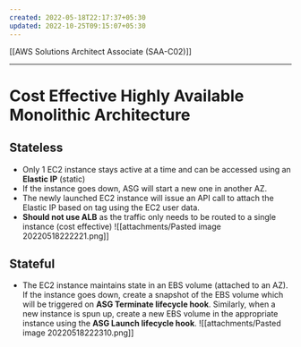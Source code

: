 ```yaml
---
created: 2022-05-18T22:17:37+05:30
updated: 2022-10-25T09:15:07+05:30
---
```

[[AWS Solutions Architect Associate (SAA-C02)]]

---
# Cost Effective Highly Available Monolithic Architecture

## Stateless
- Only 1 EC2 instance stays active at a time and can be accessed using an **Elastic IP** (static)
- If the instance goes down, ASG will start a new one in another AZ. 
- The newly launched EC2 instance will issue an API call to attach the Elastic IP based on tag using the EC2 user data. 
- **Should not use ALB** as the traffic only needs to be routed to a single instance (cost effective)
![[attachments/Pasted image 20220518222221.png]]

## Stateful
- The EC2 instance maintains state in an EBS volume (attached to an AZ). If the instance goes down, create a snapshot of the EBS volume which will be triggered on **ASG Terminate lifecycle hook**. Similarly, when a new instance is spun up, create a new EBS volume in the appropriate instance using the **ASG Launch lifecycle hook**.
![[attachments/Pasted image 20220518222310.png]]